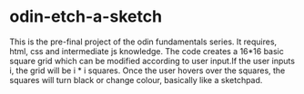 # odin-etch-a-sketch
This is the pre-final project of the odin fundamentals series. It requires, html, css and intermediate js knowledge.
The code creates a 16*16 basic square grid which can be modified according to user input.If the user inputs i, the grid will be i * i squares. Once the user hovers over the squares, the squares will turn black or change colour, basically like a sketchpad.